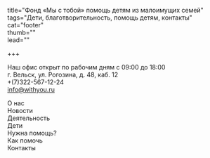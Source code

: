 title="Фонд «Мы с тобой» помощь детям из малоимущих семей"  
tags="Дети, благотворительность, помощь детям, контакты"  
cat="footer"  
thumb=""  
lead=""  

+++

Наш офис открыт по рабочим дням с 09:00 до 18:00   
г. Вельск, ул. Рогозина, д. 48, каб. 12  
+(7)322-567-12-24  
info@withyou.ru  

О нас  
Новости  
Деятельность  
Дети  
Нужна помощь?  
Как помочь  
Контакты  
